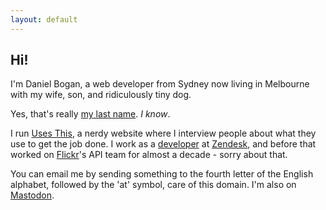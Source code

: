 ```yaml
---
layout: default
---
```


## Hi!

I'm Daniel Bogan, a web developer from Sydney now living in Melbourne with my wife, son, and ridiculously tiny dog.

Yes, that's really [my last name](https://en.wikipedia.org/wiki/Bogan "The Wikipedia entry for Bogan."). _I know_.

I run [Uses This](https://usesthis.com/ "A nerdy interview site."), a nerdy website where I interview people about what they use to get the job done. I work as a [developer](https://github.com/waferbaby/ "My GitHub account.") at [Zendesk](https://www.zendesk.com "Awesome customer support software."), and before that worked on [Flickr](https://flickr.com/ "A photo sharing website.")'s API team for almost a decade - sorry about that.

You can email me by sending something to the fourth letter of the English alphabet, followed by the 'at' symbol, care of this domain. I'm also on [Mastodon](https://social.waferbaby.com/@d "My Mastodon account.").
